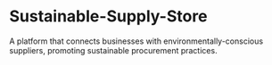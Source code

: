 # Sustainable-Supply-Store
A platform that connects businesses with environmentally-conscious suppliers, promoting sustainable procurement practices.
